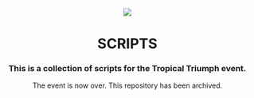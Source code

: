 <div align="center">
  <img src="https://media.discordapp.net/attachments/1055625743448682557/1123408662648594463/logo.png">
  <h1>SCRIPTS</h1>
  <h3>This is a collection of scripts for the Tropical Triumph event.</h3>
  <p>The event is now over. This repository has been archived.</p>
</div>
